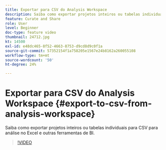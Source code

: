 ```yaml
---
title: Exportar para CSV do Analysis Workspace
description: Saiba como exportar projetos inteiros ou tabelas individuais para CSV para análise no Excel e outras ferramentas de BI.
feature: Curate and Share
role: User
level: Beginner
doc-type: feature video
thumbnail: 24712.jpg
kt: 14500
exl-id: e48dc465-8f52-4663-8753-d9cd8d9c0f1a
source-git-commit: 57352154f1a758205e1567e24b8162a260055108
workflow-type: tm+mt
source-wordcount: '50'
ht-degree: 24%

---
```


# Exportar para CSV do Analysis Workspace {#export-to-csv-from-analysis-workspace}

Saiba como exportar projetos inteiros ou tabelas individuais para CSV para análise no Excel e outras ferramentas de BI.

>[!VIDEO](https://video.tv.adobe.com/v/24712/?quality=12&learn=on)
